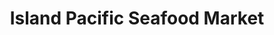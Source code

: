 ---
title: "Island Pacific Seafood Market"
url: /elk-grove/island-pacific-seafood-market/
shop: Supermarkt
---